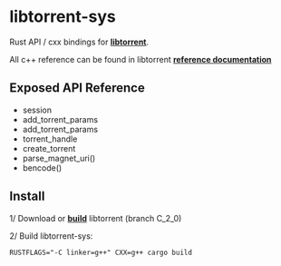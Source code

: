 libtorrent-sys
==============

Rust API / cxx bindings for [**libtorrent**].

[**libtorrent**]: https://libtorrent.org/

All c++ reference can be found in libtorrent [**reference documentation**]

[**reference documentation**]: https://libtorrent.org/reference.html

Exposed API Reference
---------------------
- session
- add_torrent_params
- add_torrent_params
- torrent_handle
- create_torrent
- parse_magnet_uri()
- bencode()

Install
-------
1/ Download or [**build**] libtorrent (branch C_2_0)

[**build**]: https://libtorrent.org/building.html

2/ Build libtorrent-sys:

```
RUSTFLAGS="-C linker=g++" CXX=g++ cargo build
```
